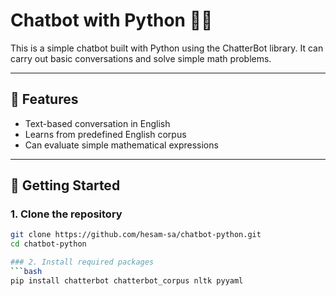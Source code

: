 # Chatbot with Python 🧠💬

This is a simple chatbot built with Python using the ChatterBot library. It can carry out basic conversations and solve simple math problems.

---

## 📌 Features

- Text-based conversation in English
- Learns from predefined English corpus
- Can evaluate simple mathematical expressions

---

## 🚀 Getting Started

### 1. Clone the repository
```bash
git clone https://github.com/hesam-sa/chatbot-python.git
cd chatbot-python

### 2. Install required packages
```bash
pip install chatterbot chatterbot_corpus nltk pyyaml


